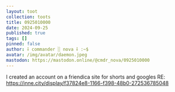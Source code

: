 ```yaml
---
layout: toot
collection: toots
title: 0925010000
date: 2024-09-25
published: true
tags: []
pinned: false
author: ⸸ commander ░ nova ⸸ :~$
avatar: /img/avatar/daemon.jpeg
mastodon: https://mastodon.online/@cmdr_nova/0925010000
---
```


I created an account on a friendica site for shorts and googles RE: https://inne.city/display/f37824e8-1166-f398-48b0-272536785048
